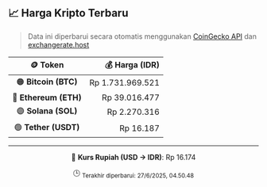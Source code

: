 

<!-- HARGA_KRIPTO -->
## 📈 Harga Kripto Terbaru

> Data ini diperbarui secara otomatis menggunakan [CoinGecko API](https://www.coingecko.com/) dan [exchangerate.host](https://exchangerate.host/)

<div align="center">

| 🪙 Token | 💰 Harga (IDR) |
|:------:|---------------:|
| 🟠 **Bitcoin (BTC)**   | Rp 1.731.969.521 |
| 🔵 **Ethereum (ETH)**  | Rp 39.016.477 |
| 🟣 **Solana (SOL)**    | Rp 2.270.316 |
| 🟢 **Tether (USDT)**   | Rp 16.187 |

---

💱 **Kurs Rupiah (USD → IDR)**: Rp 16.174

🕒 <sub>Terakhir diperbarui: 27/6/2025, 04.50.48</sub>

</div>
<!-- /HARGA_KRIPTO -->